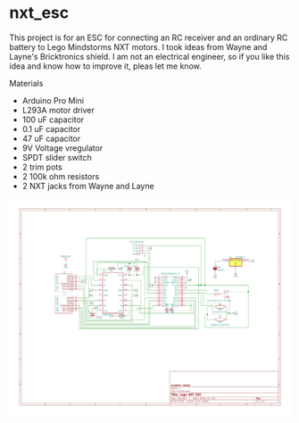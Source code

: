 # nxt_esc
This project is for an ESC for connecting an RC receiver and an ordinary RC battery to Lego Mindstorms NXT motors. I took ideas from Wayne and Layne's Bricktronics shield. I am not an electrical engineer, so if you like this idea and know how to improve it, pleas let me know.

Materials
- Arduino Pro Mini
- L293A motor driver
- 100 uF capacitor
- 0.1 uF capacitor
- 47 uF capacitor
- 9V Voltage vregulator
- SPDT slider switch
- 2 trim pots
- 2 100k ohm resistors
- 2 NXT jacks from Wayne and Layne


![alt text](https://github.com/jludwig75/nxt_esc/blob/master/nxt_esc/nxt_esc.sch.jpg)
